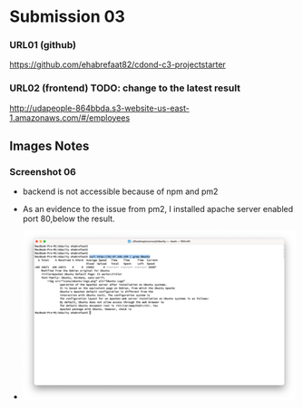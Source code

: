 # Submission 03

### URL01 (github)
https://github.com/ehabrefaat82/cdond-c3-projectstarter
### URL02 (frontend) TODO: change to the latest result
http://udapeople-864bbda.s3-website-us-east-1.amazonaws.com/#/employees 




## Images Notes

### Screenshot 06
* backend is not accessible because of npm and pm2

* As an evidence to the issue from pm2, I installed apache server enabled port 80,below the result.
* ![](section03/SCREENSHOT06_n.png)


